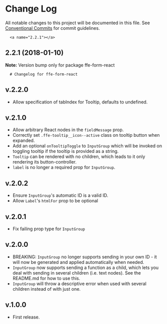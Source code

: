 # Change Log

All notable changes to this project will be documented in this file.
See [Conventional Commits](https://conventionalcommits.org) for commit guidelines.

      <a name="2.2.1"></a>

## 2.2.1 (2018-01-10)

**Note:** Version bump only for package ffe-form-react

      # Changelog for ffe-form-react

## v.2.2.0

* Allow specification of tabIndex for Tooltip, defaults to undefined.

## v.2.1.0

* Allow arbitrary React nodes in the `fieldMessage` prop.
* Correctly set `.ffe-tooltip__icon--active` class on tooltip button when expanded.
* Add an optional `onTooltipToggle` to `InputGroup` which will be invoked on toggling tooltip if the tooltip is
  provided as a string.
* `Tooltip` can be rendered with no children, which leads to it only rendering its button-controller.
* `label` is no longer a required prop for `InputGroup`.

## v.2.0.2

* Ensure `InputGroup`'s automatic ID is a valid ID.
* Allow `Label`'s `htmlFor` prop to be optional

## v.2.0.1

* Fix failing prop type for `InputGroup`

## v.2.0.0

* BREAKING: `InputGroup` no longer supports sending in your own ID - it will now be generated
  and applied automatically when needed.
* `InputGroup` now supports sending a function as a child, which lets you deal with sending in
  several children (i.e. text nodes). See the README.md for how to use this.
* `InputGroup` will throw a descriptive error when used with several children instead of
  with just one.

## v.1.0.0

* First release.
